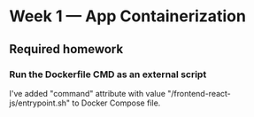 # Week 1 — App Containerization

## Required homework

### Run the Dockerfile CMD as an external script

I've added "command" attribute with value "/frontend-react-js/entrypoint.sh" to Docker Compose file.